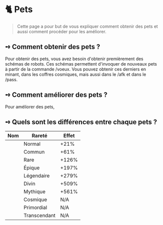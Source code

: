 # 🐈​ Pets
> Cette page a pour but de vous expliquer comment obtenir des pets et aussi comment procéder pour les améliorer.

## **➺** Comment obtenir des pets ?
Pour obtenir des pets, vous avez besoin d'obtenir premièrement des schémas de robots. Ces schémas permettent d'invoquer de nouveaux pets à partir de la commande /voeux.
Vous pouvez obtenir ces derniers en minant, dans les coffres cosmiques, mais aussi dans le /afk et dans le /pass.

## **➺** Comment améliorer des pets ?
Pour améliorer des pets,

## **➺** Quels sont les différences entre chaque pets ?

|  Nom  | Rareté       | Effet     |
|-------|--------------|-----------|
|       | Normal       | +21%      |
|       | Commun       | +61%      |
|       | Rare         | +126%     |
|       | Épique       | +197%     |
|       | Légendaire   | +279%     |
|       | Divin        | +509%     |
|       | Mythique     | +561%     |
|       | Cosmique     | N/A       |
|       | Primordial   | N/A       |
|       | Transcendant | N/A       |
